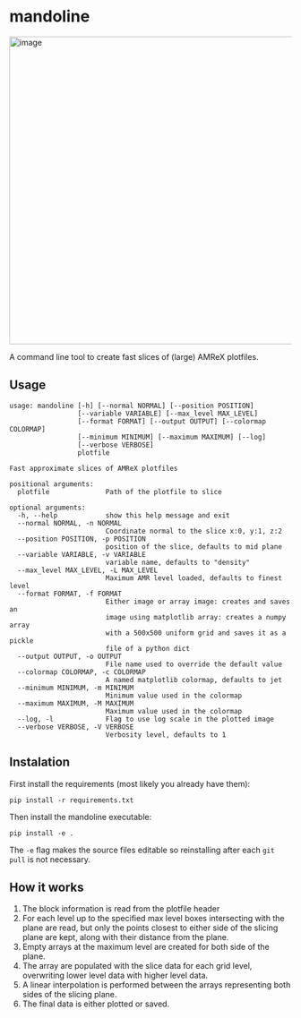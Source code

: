 # mandoline

<img width="550" alt="image" src="https://github.com/olivecha/mandoline/assets/78630053/857636f4-e49d-41d2-b428-6e12b6874157">


A command line tool to create fast slices of (large) AMReX plotfiles.

## Usage

```
usage: mandoline [-h] [--normal NORMAL] [--position POSITION]
                 [--variable VARIABLE] [--max_level MAX_LEVEL]
                 [--format FORMAT] [--output OUTPUT] [--colormap COLORMAP]
                 [--minimum MINIMUM] [--maximum MAXIMUM] [--log]
                 [--verbose VERBOSE]
                 plotfile

Fast approximate slices of AMReX plotfiles

positional arguments:
  plotfile              Path of the plotfile to slice

optional arguments:
  -h, --help            show this help message and exit
  --normal NORMAL, -n NORMAL
                        Coordinate normal to the slice x:0, y:1, z:2
  --position POSITION, -p POSITION
                        position of the slice, defaults to mid plane
  --variable VARIABLE, -v VARIABLE
                        variable name, defaults to "density"
  --max_level MAX_LEVEL, -L MAX_LEVEL
                        Maximum AMR level loaded, defaults to finest level
  --format FORMAT, -f FORMAT
                        Either image or array image: creates and saves an
                        image using matplotlib array: creates a numpy array
                        with a 500x500 uniform grid and saves it as a pickle
                        file of a python dict
  --output OUTPUT, -o OUTPUT
                        File name used to override the default value
  --colormap COLORMAP, -c COLORMAP
                        A named matplotlib colormap, defaults to jet
  --minimum MINIMUM, -m MINIMUM
                        Minimum value used in the colormap
  --maximum MAXIMUM, -M MAXIMUM
                        Maximum value used in the colormap
  --log, -l             Flag to use log scale in the plotted image
  --verbose VERBOSE, -V VERBOSE
                        Verbosity level, defaults to 1
```

## Instalation

First install the requirements (most likely you already have them):
```
pip install -r requirements.txt
```
Then install the mandoline executable:
```
pip install -e .
```
The `-e` flag makes the source files editable so reinstalling after each `git pull` is not necessary.

## How it works

1. The block information is read from the plotfile header
2. For each level up to the specified max level boxes intersecting with the plane are read, but only the points closest to either side of the slicing plane are kept, along with their distance from the plane.
3. Empty arrays at the maximum level are created for both side of the plane.
4. The array are populated with the slice data for each grid level, overwriting lower level data with higher level data.
5. A linear interpolation is performed between the arrays representing both sides of the slicing plane.
6. The final data is either plotted or saved.


